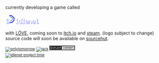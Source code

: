 <p>currently developing a game called</p>

<p><img src="./inet.png" alt="idlenet"/></p>

<p>
with <a href="https://love2d.org">LÖVE</a>, coming soon to <a href="https://vfjekgd.itch.io/">itch.io</a> and <a href="https://store.steampowered.com/search/?developer=vfjekgd">steam</a>. (logo subject to change)
<br/>source code will soon be available on <a href="https://sr.ht">sourcehut</a>.
</p>

<small>
<a href="https://onlytomorrow.net"><img src="./o10w-btn.png" alt="onlytomorrow"/></a>
<a href="https://store.steampowered.com/app/1328500/"><img src="./chj-btn.png" alt="jack"/></a>
<img src="./expl.png" alt="explicit game"/>
<br/>
<a href="https://wakatime.com/@aa4cac32-f3f2-4e47-a996-3e0f9b79f45d">
<img src="https://wakatime.com/badge/user/aa4cac32-f3f2-4e47-a996-3e0f9b79f45d/project/f52b8dbe-1874-4a1a-a161-2db0af5a561d.svg" alt="idlenet project time">
</a>
</small>

